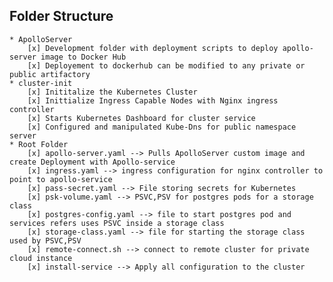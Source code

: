 ## Folder Structure 
    * ApolloServer 
        [x] Development folder with deployment scripts to deploy apollo-server image to Docker Hub 
        [x] Deployement to dockerhub can be modified to any private or public artifactory 
    * cluster-init 
        [x] Inititalize the Kubernetes Cluster 
        [x] Inittialize Ingress Capable Nodes with Nginx ingress controller 
        [x] Starts Kubernetes Dashboard for cluster service 
        [x] Configured and manipulated Kube-Dns for public namespace server
    * Root Folder 
        [x] apollo-server.yaml --> Pulls ApolloServer custom image and create Deployment with Apollo-service
        [x] ingress.yaml --> ingress configuration for nginx controller to point to apollo-service
        [x] pass-secret.yaml --> File storing secrets for Kubernetes
        [x] psk-volume.yaml --> PSVC,PSV for postgres pods for a storage class
        [x] postgres-config.yaml --> file to start postgres pod and services refers uses PSVC inside a storage class
        [x] storage-class.yaml --> file for starting the storage class used by PSVC,PSV 
        [x] remote-connect.sh --> connect to remote cluster for private cloud instance
        [x] install-service --> Apply all configuration to the cluster